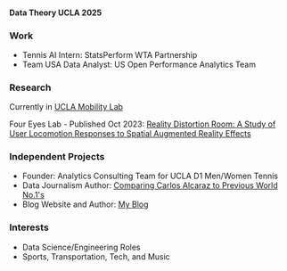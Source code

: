 #### Data Theory UCLA 2025

### Work
- Tennis AI Intern: StatsPerform WTA Partnership
- Team USA Data Analyst: US Open Performance Analytics Team

### Research
Currently in [UCLA Mobility Lab](https://mobility-lab.seas.ucla.edu)

Four Eyes Lab - Published Oct 2023: [Reality Distortion Room: A Study of User Locomotion Responses to Spatial Augmented Reality Effects](https://www.microsoft.com/en-us/research/uploads/prod/2023/11/Reality-Distortion-Room-ISMAR-23.pdf)

### Independent Projects
- Founder: Analytics Consulting Team for UCLA D1 Men/Women Tennis
- Data Journalism Author: [Comparing Carlos Alcaraz to Previous World No.1's](https://www.bruinsportsanalytics.com/post/carlos_alcaraz_no1)
- Blog Website and Author: [My Blog](https://www.jerryhshi.com)

### Interests
- Data Science/Engineering Roles
- Sports, Transportation, Tech, and Music



<!--
**jerryshi042003/jerryshi042003** is a ✨ _special_ ✨ repository because its `README.md` (this file) appears on your GitHub profile.

Here are some ideas to get you started:

- 🔭 I’m currently working on ...
- 🌱 I’m currently learning ...
- 👯 I’m looking to collaborate on ...
- 🤔 I’m looking for help with ...
- 💬 Ask me about ...
- 📫 How to reach me: ...
- 😄 Pronouns: ...
- ⚡ Fun fact: ...
-->

